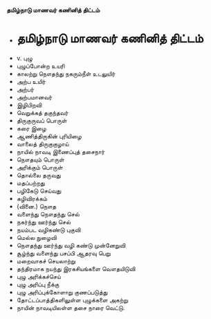 **தமிழ்நாடு மாணவர் கணினித் திட்டம்**
- # தமிழ்நாடு மாணவர் கணினித் திட்டம்
- v. புழு
- புழுப்போன்ற உயரி
- காலற்று நௌதந்து நகரும்நீள் உடலுயிர்
- அற்ப உயிர்
- அற்பர்
- அற்பமானவர்
- இழிபிறவி
- வெறுக்கத் தகுந்தவர்
- திருகுருவப் பொருள்
- கரை இழை
- ஆணித்திருகின் புரியிழை
- வாலைத் திருகுகுழாய்
- நாயில் நாவடி இணைப்புத் தசைநார்
- நௌதயும் பொருள்
- அரிக்கும் பொருள்
- தொல்லை தருவது
- மதப்பற்றது
- பழிகேடு செய்வது
- கழிவிரக்கம்
- (வினை.) நௌத
- வளைந்து நௌதந்து செல்
- நகர்ந்து ஊர்ந்து செல்
- நயம்பட வழிகண்டு புகுவி
- மெல்ல நுழைவி
- நௌதந்து ஊர்ந்து வழி கண்டு  முன்னேறுவி
-   சூழ்ந்து வளைந்து பசப்பி ஆதரவு பெறு
- மறைவாகச் செயலாற்று
- தந்திரமாக நயந்து இரகசியங்களை வௌதயிடுவி
- புழு அரிக்கச்செய்
- புழு அரிப்பு நீக்கு
- புழு அரிப்புக்கோளாறு குணப்படுத்து
- தோட்டப்பாத்திகளிலுள்ள புழுக்களை அகற்று
- நாயின் நாவடியிலள்ள தசை நாரை வெட்டு.


